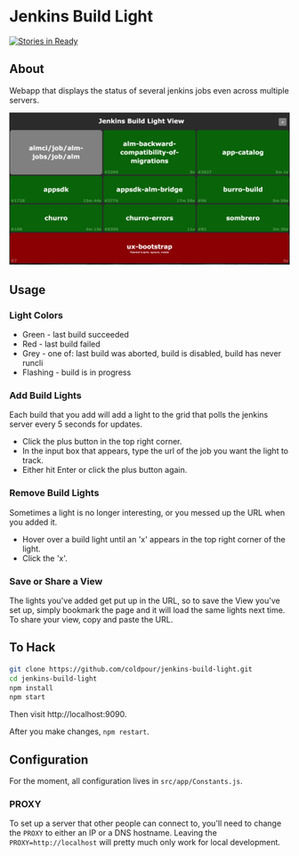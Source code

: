 # Jenkins Build Light

[![Stories in Ready](https://badge.waffle.io/coldpour/jenkins-build-light.png?label=ready&title=Ready)](https://waffle.io/coldpour/jenkins-build-light)

## About
Webapp that displays the status of several jenkins jobs even across multiple servers.

![Screenshot](Screenshot.png)

## Usage

### Light Colors

* Green - last build succeeded
* Red - last build failed
* Grey - one of: last build was aborted, build is disabled, build has never runcli
* Flashing - build is in progress

### Add Build Lights

Each build that you add will add a light to the grid that polls the jenkins server every 5 seconds for updates.

* Click the plus button in the top right corner.
* In the input box that appears, type the url of the job you want the light to track.
* Either hit Enter or click the plus button again.

### Remove Build Lights

Sometimes a light is no longer interesting, or you messed up the URL when you added it.

* Hover over a build light until an 'x' appears in the top right corner of the light.
* Click the 'x'.

### Save or Share a View

The lights you've added get put up in the URL, so to save the View you've set up, simply bookmark the page and it will load the same lights next time. To share your view, copy and paste the URL.

## To Hack

```bash
git clone https://github.com/coldpour/jenkins-build-light.git
cd jenkins-build-light
npm install
npm start
```

Then visit http://localhost:9090.

After you make changes, `npm restart`.

## Configuration

For the moment, all configuration lives in `src/app/Constants.js`.

### PROXY

To set up a server that other people can connect to, you'll need to change the `PROXY` to either an IP or a DNS hostname. Leaving the `PROXY=http://localhost` will pretty much only work for local development.
